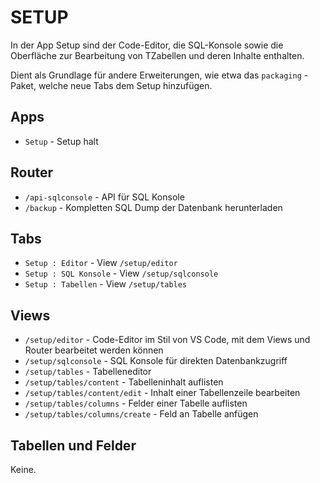 # SETUP

In der App Setup sind der Code-Editor, die SQL-Konsole sowie die Oberfläche zur Bearbeitung von TZabellen und deren Inhalte enthalten.

Dient als Grundlage für andere Erweiterungen, wie etwa das `packaging` - Paket, welche neue Tabs dem Setup hinzufügen.

## Apps

* `Setup` - Setup halt

## Router

* `/api-sqlconsole` - API für SQL Konsole
* `/backup` - Kompletten SQL Dump der Datenbank herunterladen

## Tabs

* `Setup : Editor` - View `/setup/editor`
* `Setup : SQL Konsole` - View `/setup/sqlconsole`
* `Setup : Tabellen` - View `/setup/tables`

## Views

* `/setup/editor` - Code-Editor im Stil von VS Code, mit dem Views und Router bearbeitet werden können
* `/setup/sqlconsole` - SQL Konsole für direkten Datenbankzugriff
* `/setup/tables` - Tabelleneditor
* `/setup/tables/content` - Tabelleninhalt auflisten
* `/setup/tables/content/edit` - Inhalt einer Tabellenzeile bearbeiten
* `/setup/tables/columns` - Felder einer Tabelle auflisten
* `/setup/tables/columns/create` - Feld an Tabelle anfügen

## Tabellen und Felder

Keine.